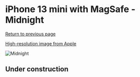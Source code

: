 # iPhone 13 mini with MagSafe - Midnight

[Return to previous page](/iphone_13)

[High-resolution image from Apple](https://store.storeimages.cdn-apple.com/8756/as-images.apple.com/is/MM0M3?wid=4500&hei=4500&fmt=png)

<div style="width: 500px"><img src="/almost_uncompressed/MM0M3.webp" alt="Midnight"></div>

## Under construction

